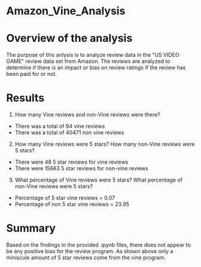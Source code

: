 # Amazon_Vine_Analysis

# Overview of the analysis

The purpose of this anlysis is to analyze review data in the "US VIDEO GAME" review data set from Amazon. The reviews are analyzed to determine if there is an impact or bias on review ratings if the review has been paid for or not.  

# Results

1. How many Vine reviews and non-Vine reviews were there?
- There was a total of 94 vine reviews 
- There was a total of 40471 non vine reviews 

2. How many Vine reviews were 5 stars? How many non-Vine reviews were 5 stars?

- There were 48 5 star reviews for vine reviews 
- There were 15663 5 star reviews for non-vine reviews


3. What percentage of Vine reviews were 5 stars? What percentage of non-Vine reviews were 5 stars?

- Percentage of 5 star vine reviews = 0.07
- Percentage of  non 5 star vine reviews = 23.95


# Summary

Based on the findings in the provided .ipynb files, there does not appear to be any positive bias for the review program. As shown above only a miniscule amount of 5 star reviews come from the vine program. 
